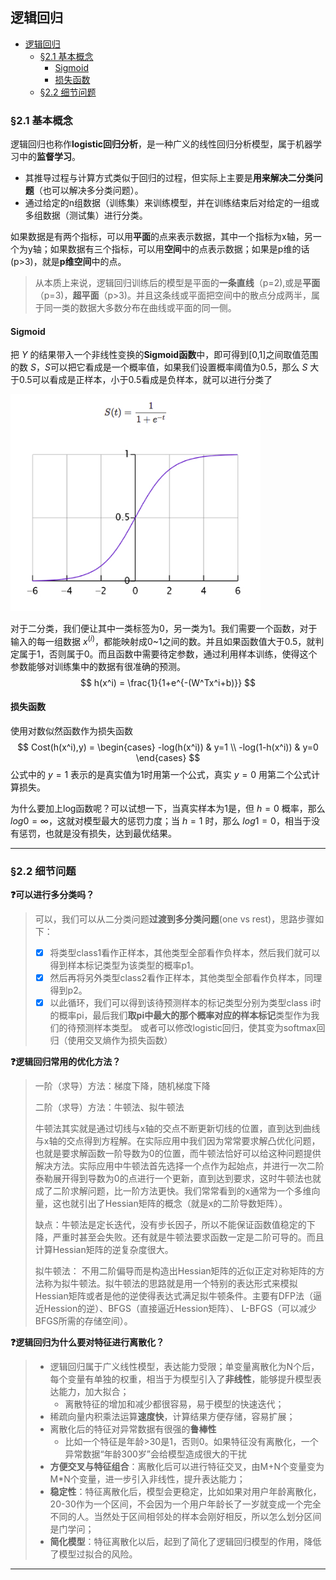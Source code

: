 ## 逻辑回归

- [逻辑回归](#逻辑回归)
  - [§2.1 基本概念](#21-基本概念)
    - [Sigmoid](#sigmoid)
    - [损失函数](#损失函数)
  - [§2.2 细节问题](#22-细节问题)


### §2.1 基本概念

逻辑回归也称作**logistic回归分析**，是一种广义的线性回归分析模型，属于机器学习中的**监督学习**。

- 其推导过程与计算方式类似于回归的过程，但实际上主要是**用来解决二分类问题**（也可以解决多分类问题）。
- 通过给定的n组数据（训练集）来训练模型，并在训练结束后对给定的一组或多组数据（测试集）进行分类。
  

如果数据是有两个指标，可以用**平面**的点来表示数据，其中一个指标为x轴，另一个为y轴；如果数据有三个指标，可以用**空间**中的点表示数据；如果是p维的话(p>3)，就是**p维空间**中的点。

> 从本质上来说，逻辑回归训练后的模型是平面的**一条直线**（p=2),或是**平面**（p=3)，**超平面**（p>3)。并且这条线或平面把空间中的散点分成两半，属于同一类的数据大多数分布在曲线或平面的同一侧。



#### Sigmoid

把 $Y$ 的结果带入一个非线性变换的**Sigmoid函数**中，即可得到[0,1]之间取值范围的数 $S$，$S$可以把它看成是一个概率值，如果我们设置概率阈值为0.5，那么 $S$ 大于0.5可以看成是正样本，小于0.5看成是负样本，就可以进行分类了

<img src="https://raw.githubusercontent.com/oraccc/NLP-Basic/master/img/logistics%20regression/sigmoid.jpg" width="400" />

对于二分类，我们便让其中一类标签为0，另一类为1。我们需要一个函数，对于输入的每一组数据 $x^{(i)}$，都能映射成0~1之间的数。并且如果函数值大于0.5，就判定属于1，否则属于0。而且函数中需要待定参数，通过利用样本训练，使得这个参数能够对训练集中的数据有很准确的预测。
$$
h(x^i) = \frac{1}{1+e^{-(W^Tx^i+b)}}
$$

#### 损失函数

使用对数似然函数作为损失函数
$$
Cost(h(x^i),y) = \begin{cases}
-log(h(x^i)) & y=1 \\
-log(1-h(x^i)) & y=0
\end{cases}
$$
公式中的 $y=1$ 表示的是真实值为1时用第一个公式，真实 $y=0$ 用第二个公式计算损失。

为什么要加上log函数呢？可以试想一下，当真实样本为1是，但 $h=0$ 概率，那么 $log0=∞$，这就对模型最大的惩罚力度；当 $h=1$ 时，那么 $log1=0$，相当于没有惩罚，也就是没有损失，达到最优结果。

---



### §2.2 细节问题

**:question:可以进行多分类吗？**

> 可以，我们可以从二分类问题**过渡到多分类问题**(one vs rest)，思路步骤如下：
> - [x] 将类型class1看作正样本，其他类型全部看作负样本，然后我们就可以得到样本标记类型为该类型的概率p1。
> - [x] 然后再将另外类型class2看作正样本，其他类型全部看作负样本，同理得到p2。
> - [x] 以此循环，我们可以得到该待预测样本的标记类型分别为类型class i时的概率pi，最后我们**取pi中最大的那个概率对应的样本标记**类型作为我们的待预测样本类型。
> 或者可以修改logistic回归，使其变为softmax回归（使用交叉熵作为损失函数）



**:question:逻辑回归常用的优化方法？**

> 一阶（求导）方法：梯度下降，随机梯度下降
>
> 二阶（求导）方法：牛顿法、拟牛顿法
>
> 牛顿法其实就是通过切线与x轴的交点不断更新切线的位置，直到达到曲线与x轴的交点得到方程解。在实际应用中我们因为常常要求解凸优化问题，也就是要求解函数一阶导数为0的位置，而牛顿法恰好可以给这种问题提供解决方法。实际应用中牛顿法首先选择一个点作为起始点，并进行一次二阶泰勒展开得到导数为0的点进行一个更新，直到达到要求，这时牛顿法也就成了二阶求解问题，比一阶方法更快。我们常常看到的x通常为一个多维向量，这也就引出了Hessian矩阵的概念（就是x的二阶导数矩阵）。
>
> 缺点：牛顿法是定长迭代，没有步长因子，所以不能保证函数值稳定的下降，严重时甚至会失败。还有就是牛顿法要求函数一定是二阶可导的。而且计算Hessian矩阵的逆复杂度很大。
>
> 拟牛顿法： 不用二阶偏导而是构造出Hessian矩阵的近似正定对称矩阵的方法称为拟牛顿法。拟牛顿法的思路就是用一个特别的表达形式来模拟Hessian矩阵或者是他的逆使得表达式满足拟牛顿条件。主要有DFP法（逼近Hession的逆）、BFGS（直接逼近Hession矩阵）、 L-BFGS（可以减少BFGS所需的存储空间）。



**:question:逻辑回归为什么要对特征进行离散化？**

> - 逻辑回归属于广义线性模型，表达能力受限；单变量离散化为N个后，每个变量有单独的权重，相当于为模型引入了**非线性**，能够提升模型表达能力，加大拟合； 
>   - 离散特征的增加和减少都很容易，易于模型的快速迭代；
> - 稀疏向量内积乘法运算**速度快**，计算结果方便存储，容易扩展；
> - 离散化后的特征对异常数据有很强的**鲁棒性**
>   - 比如一个特征是年龄>30是1，否则0。如果特征没有离散化，一个异常数据“年龄300岁”会给模型造成很大的干扰
> - **方便交叉与特征组合**：离散化后可以进行特征交叉，由M+N个变量变为M*N个变量，进一步引入非线性，提升表达能力；
> - **稳定性**：特征离散化后，模型会更稳定，比如如果对用户年龄离散化，20-30作为一个区间，不会因为一个用户年龄长了一岁就变成一个完全不同的人。当然处于区间相邻处的样本会刚好相反，所以怎么划分区间是门学问；
> - **简化模型**：特征离散化以后，起到了简化了逻辑回归模型的作用，降低了模型过拟合的风险。

---


